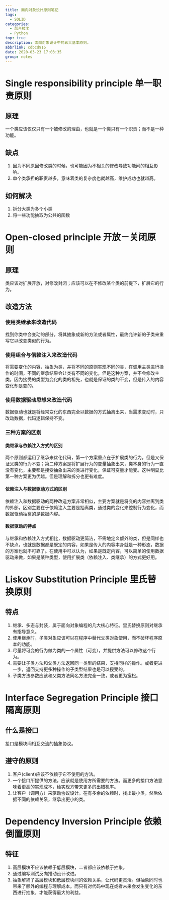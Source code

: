 ```yaml
---
title: 面向对象设计原则笔记
tags:
  - SOLID
categories:
  - 后台技术
  - Python
top: true
description: 面向对象设计中的五大基本原则。
abbrlink: cdbcd916
date: 2020-03-23 17:03:35
group: notes
---
```


# Single responsibility principle 单一职责原则

## 原理

一个类应该仅仅只有一个被修改的理由，也就是一个类只有一个职责；而不是一种功能。

## 缺点

1. 因为不同原因修改类的时候，也可能因为不相关的修改导致功能间的相互影响。
2. 单个类承担的职责越多，意味着类的复杂度也就越高，维护成功也就越高。

## 如何解决

1. 拆分大类为多个小类
2. 将一些功能抽取为公共的函数

# Open-closed principle 开放－关闭原则

## 原理

类应该对扩展开放，对修改封闭；应该可以在不修改某个类的前提下，扩展它的行为。

## 改造方法

### 使用类继承来改造代码

找到你类中会变动的部分，将其抽象成新的方法或者属性，最终允许新的子类来重写它以改变类似的行为。

### 使用组合与信赖注入来改造代码

将需要变化的内容，抽象为类，并将不同的原则实现不同的类，在调用主类进行操作的时间，不同的继承结果会让类有不同的变化，但是这种方案，并不会修改主类，因为接受的类型为变化的类的祖先，也就是保证的类的不变，但是传入的内容变化却是变的。

### 使用数据驱动思想来改造代码

数据驱动也就是将经常变化的东西完全以数据的方式抽离出来，当需求变动时，只改动数据，代码逻辑保持不变。

### 三种方案的区别

#### 类继承与依赖注入方式的区别

两个原则都运用了继承来优化代码，第一个方案重点在于扩展类的行为，但是又保证父类的行为不变；第二种方案是将扩展行为的变量抽象出来，类本身的行为一直没有变化，主要都是接受抽象出来的类进行变化，保证可变量才能变。这种明显比第一种方案更为优越。但是理解和拆分也更有难度。

#### 依赖注入与数据驱动方式的区别

依赖注入和数据驱动的两种改造方案非常相似，主要方案就是将变的内容抽离到类的外部，区别主要在于依赖注入主要是抽离类，通过类的变化来控制行为变化，而数据驱动抽离的是数据内容。

#### 数据驱动的特点

与继承和依赖注入方式相比，数据驱动更简洁，不需地定义额外的类，但是同样也不缺点，也就是数据都是既定的内容，如果是传入的内容本身就是一种形态，数据的方案也就不可靠了。在使用中可以认为，如果是既定内容，可以简单的使用数据驱动来做，如果是某种类型，使用扩展类（依赖注入、类继承）的方式更好用。

# Liskov Substitution Principle 里氏替换原则

## 特点

1. 继承、多态与封装，属于面向对象编程的几大核心特征。里氏替换原则对继承有指导意义。
2. 使用继承时，子类对象应该可以在程序中替代父类对象使用，而不破坏程序原本的功能。
3. 尽量将可变的行为做为类的一个属性（可变），并提供方法可以修改这个行为。
4. 需要让子类方法和父类方法返回同一类型的结果，支持同样的操作。或者更进一步，返回支持更多种操作的子类型结果也是可以授受的。
5. 子类方法参数应该和父类方法同名方法完全一致，或者更为宽松。

# Interface Segregation Principle 接口隔离原则

## 什么是接口

接口是模块间相互交流的抽象协议。

## 遵守的原则

1. 客户(client)应该不依赖于它不使用的方法。
2. 一个接口所提供的方法，应该就是使用方所需要的方法。而更多的接口方法意味着更高的实现成本，给实现方带来更多的出错机率。
3. 让客户（调用方）来驱动协议设计。在有多余的依赖时，找出最小类，然后依据不同的依赖关系，继承出更小的类。

# Dependency Inversion Principle 依赖倒置原则

## 特征

1. 高层模块不应该依赖于低层模块，二者都应该依赖于抽象。
2. 通过编写测试反向推动设计改进。
3. 抽象解耦了高层模块和低层模块间的依赖关系，让代码更灵活。但抽象同时也带来了额外的编程与理解成本。而只有对代码中现在或者未来会发生变化的东西进行抽象，才能获得最大的利益。
